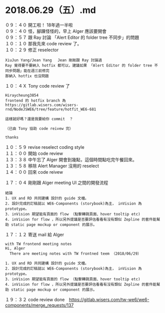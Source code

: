 # 2018.06.29（五）.md

０９：４０ 開工啦！ 18年過一半啦  
０９：４０ 怪，腳踝怪怪的，早上 Alger 應該要開會  
０９：５７ 跟 Ray 討論 「Alert Editor 的 folder tree 不同步」的問題　  
１０：１０ 那我先來 code review 了。  
１０：２９ 修正 reselector  
```
XiuJun Yang/Jean Yang 　Jean 剛剛跟 Ray 討論過
Ray 覺得要不要納入 hotfix 都可以，建議如果 「Alert Editor 的 folder tree 不同步問題」能在週三前修完
那納入 hotfix 也沒問題
```

１０：４Ｘ Tony code review 了  
```
Hiraycheung3854 
frontend 的 hotfix branch 為
https://gitlab.wisers.com/wisers-rnd/NodeJSWE6/tree/feature/hotfit_WE6-681

這樣就好嗎？還是我要給你 commit  ？

（已由 Tony 協助 code reivew 完）

thanks
```
１０：５９ revise reselect coding style  
１１：００ 開始 code review  
１３：３８ 中午忘了 Alger 開會到幾點，這個時間點吃完午餐回來。  
１３：５８ 移除 Alert Manager 沒用的 reselect  
１４：００ 回來 code reivew  

１７：０４ 剛剛跟 Alger meeting UI 之間的開發流程  
```
結論
1. UX and RD 共同建構 設計的 guide 文檔。
2. 設計完成的訂稿就以 WE6-Components (storybook)為主， inVision 為 prototype。
3. inVision 期望能有頁面的 flow （點擊轉跳頁面、hover tooltip etc)
4. inVision for flow ，所以另外提議是否要評估看看有沒有類似 Zepline 的套件能幫助 static page mockup or component 的展示。
```

１７：１２ 寄送 mail 給 Alger  
```
with TW frontend meeting notes
Hi, Alger
  There are meeting notes with TW frontned teem （2018/06/29）

1. UX and RD 共同建構 設計的 guide 文檔。
2. 設計完成的訂稿就以 WE6-Components (storybook)為主， inVision 為 prototype。
3. inVision 期望能有頁面的 flow （點擊轉跳頁面、hover tooltip etc)
4. inVision for flow ，所以另外提議是否要評估看看有沒有類似 Zepline 的套件能幫助 static page mockup or component 的展示。

```


１９：３２ code review done　https://gitlab.wisers.com/tw-we6/we6-components/merge_requests/137  
